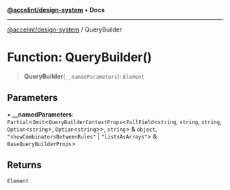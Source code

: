 [**@accelint/design-system**](../README.md) • **Docs**

***

[@accelint/design-system](../README.md) / QueryBuilder

# Function: QueryBuilder()

> **QueryBuilder**(`__namedParameters`): `Element`

## Parameters

• **\_\_namedParameters**: `Partial`\<`Omit`\<`QueryBuilderContextProps`\<`FullField`\<`string`, `string`, `string`, `Option`\<`string`\>, `Option`\<`string`\>\>, `string`\> & `object`, `"showCombinatorsBetweenRules"` \| `"listsAsArrays"`\> & `BaseQueryBuilderProps`\>

## Returns

`Element`
